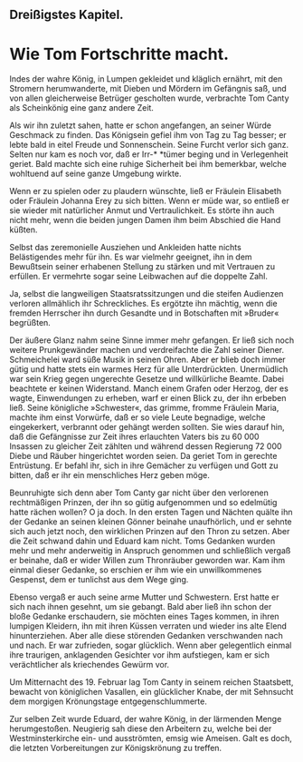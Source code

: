 
<h2>Dreißigstes Kapitel.</h2>

<h1>Wie Tom Fortschritte macht.</h1>

Indes der wahre König, in Lumpen gekleidet und kläglich ernährt,
mit den Stromern herumwanderte, mit Dieben und Mördern
im Gefängnis saß, und von allen gleicherweise Betrüger gescholten
wurde, verbrachte Tom Canty als Scheinkönig eine ganz andere Zeit.

Als wir ihn zuletzt sahen, hatte er schon angefangen, an seiner
Würde Geschmack zu finden. Das Königsein gefiel ihm von Tag zu
Tag besser; er lebte bald in eitel Freude und Sonnenschein. Seine
Furcht verlor sich ganz. Selten nur kam es noch vor, daß er Irr-* 
*tümer beging und in Verlegenheit geriet. Bald machte sich eine
ruhige Sicherheit bei ihm bemerkbar, welche wohltuend auf seine
ganze Umgebung wirkte.

Wenn er zu spielen oder zu plaudern wünschte, ließ er Fräulein
Elisabeth oder Fräulein Johanna Erey zu sich bitten. Wenn er müde
war, so entließ er sie wieder mit natürlicher Anmut und Vertraulichkeit.
Es störte ihn auch nicht mehr, wenn die beiden jungen Damen
ihm beim Abschied die Hand küßten.

Selbst das zeremonielle Ausziehen und Ankleiden hatte nichts Belästigendes
mehr für ihn. Es war vielmehr geeignet, ihn in dem Bewußtsein
seiner erhabenen Stellung zu stärken und mit Vertrauen
zu erfüllen. Er vermehrte sogar seine Leibwachen auf die doppelte
Zahl.

Ja, selbst die langweiligen Staatsratssitzungen und die steifen
Audienzen verloren allmählich ihr Schreckliches. Es ergötzte ihn
mächtig, wenn die fremden Herrscher ihn durch Gesandte und in Botschaften
mit »Bruder« begrüßten.

Der äußere Glanz nahm seine Sinne immer mehr gefangen.
Er ließ sich noch weitere Prunkgewänder machen und verdreifachte
die Zahl seiner Diener. Schmeichelei ward süße Musik in seinen
Ohren. Aber er blieb doch immer gütig und hatte stets ein warmes
Herz für alle Unterdrückten. Unermüdlich war sein Krieg gegen ungerechte
Gesetze und willkürliche Beamte. Dabei beachtete er keinen
Widerstand. Manch einem Grafen oder Herzog, der es wagte, Einwendungen
zu erheben, warf er einen Blick zu, der ihn erbeben ließ.
Seine königliche »Schwester«, das grimme, fromme Fräulein Maria,
machte ihm einst Vorwürfe, daß er so viele Leute begnadige, welche
eingekerkert, verbrannt oder gehängt werden sollten. Sie wies darauf
hin, daß die Gefängnisse zur Zeit ihres erlauchten Vaters bis zu
60&nbsp;000 Insassen zu gleicher Zeit zählten und während dessen Regierung
72&nbsp;000 Diebe und Räuber hingerichtet worden seien. Da
geriet Tom in gerechte Entrüstung. Er befahl ihr, sich in ihre Gemächer
zu verfügen und Gott zu bitten, daß er ihr ein menschliches
Herz geben möge.

Beunruhigte sich denn aber Tom Canty gar nicht über den verlorenen
rechtmäßigen Prinzen, der ihn so gütig aufgenommen und
so edelmütig hatte rächen wollen? O ja doch. In den ersten Tagen
und Nächten quälte ihn der Gedanke an seinen kleinen Gönner beinahe
unaufhörlich, und er sehnte sich auch jetzt noch, den wirklichen 
Prinzen auf den Thron zu setzen. Aber die Zeit schwand dahin und
Eduard kam nicht. Toms Gedanken wurden mehr und mehr anderweitig
in Anspruch genommen und schließlich vergaß er beinahe, daß
er wider Willen zum Thronräuber geworden war. Kam ihm einmal
dieser Gedanke, so erschien er ihm wie ein unwillkommenes Gespenst,
dem er tunlichst aus dem Wege ging.

Ebenso vergaß er auch seine arme Mutter und Schwestern. Erst
hatte er sich nach ihnen gesehnt, um sie gebangt. Bald aber ließ ihn
schon der bloße Gedanke erschaudern, sie möchten eines Tages
kommen, in ihren lumpigen Kleidern, ihn mit ihren Küssen verraten
und wieder ins alte Elend hinunterziehen. Aber alle diese störenden
Gedanken verschwanden nach und nach. Er war zufrieden, sogar
glücklich. Wenn aber gelegentlich einmal ihre traurigen, anklagenden
Gesichter vor ihm aufstiegen, kam er sich verächtlicher als kriechendes
Gewürm vor.

Um Mitternacht des 19. Februar lag Tom Canty in seinem
reichen Staatsbett, bewacht von königlichen Vasallen, ein glücklicher
Knabe, der mit Sehnsucht dem morgigen Krönungstage entgegenschlummerte.

Zur selben Zeit wurde Eduard, der wahre König, in der lärmenden
Menge herumgestoßen. Neugierig sah diese den Arbeitern zu, welche
bei der Westminsterkirche ein- und ausströmten, emsig wie Ameisen.
Galt es doch, die letzten Vorbereitungen zur Königskrönung zu
treffen.

